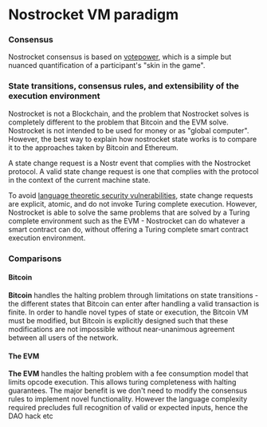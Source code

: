 # Nostrocket VM paradigm

### Consensus
Nostrocket consensus is based on [votepower](#), which is a simple but nuanced quantification of a participant's "skin in the game".    
 
### State transitions, consensus rules, and extensibility of the execution environment
Nostrocket is not a Blockchain, and the problem that Nostrocket solves is completely different to the problem that Bitcoin and the EVM solve. Nostrocket is not intended to be used for money or as "global computer". However, the best way to explain how nostrocket state works is to compare it to the approaches taken by Bitcoin and Ethereum.   
 
A state change request is a Nostr event that complies with the Nostrocket protocol. A valid state change request is one that complies with the protocol in the context of the current machine state.   
 
To avoid [language theoretic security vulnerabilities](http://langsec.org/), state change requests are explicit, atomic, and do not invoke Turing complete execution. However, Nostrocket is able to solve the same problems that are solved by a Turing complete environment such as the EVM - Nostrocket can do whatever a smart contract can do, without offering a Turing complete smart contract execution environment.   
 
### Comparisons

#### Bitcoin
**Bitcoin** handles the halting problem through limitations on state transitions - the different states that Bitcoin can enter after handling a valid transaction is finite. In order to handle novel types of state or execution, the Bitcoin VM must be modified, but Bitcoin is explicitly designed such that these modifications are not impossible without near-unanimous agreement between all users of the network.

#### The EVM
**The EVM** handles the halting problem with a fee consumption model that limits opcode execution. This allows turing completeness with halting guarantees. The major benefit is we don't need to modify the consensus rules to implement novel functionality. However the language complexity required precludes full recognition of valid or expected inputs, hence the DAO hack etc
